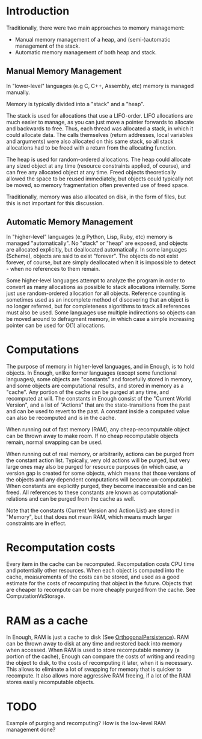 # Introduction #

Traditionally, there were two main approaches to memory management:
  * Manual memory management of a heap, and (semi-)automatic management of the stack.
  * Automatic memory management of both heap and stack.

## Manual Memory Management ##

In "lower-level" languages (e.g C, C++, Assembly, etc) memory is managed manually.

Memory is typically divided into a "stack" and a "heap".

The stack is used for allocations that use a LIFO-order.  LIFO allocations are much easier to manage, as you can just move a pointer forwards to allocate and backwards to free. Thus, each thread was allocated a stack, in which it could allocate data. The calls themselves (return addresses, local variables and arguments) were also allocated on this same stack, so all stack allocations had to be freed with a return from the allocating function.

The heap is used for random-ordered allocations.  The heap could allocate any sized object at any time (resource constraints applied, of course), and can free any allocated object at any time.  Freed objects theoretically allowed the space to be reused immediately, but objects could typically not be moved, so memory fragmentation often prevented use of freed space.

Traditionally, memory was also allocated on disk, in the form of files, but this is not important for this discussion.

## Automatic Memory Management ##

In "higher-level" languages (e.g Python, Lisp, Ruby, etc) memory is managed "automatically".  No "stack" or "heap" are exposed, and objects are allocated explicitly, but deallocated automatically. In some languages (Scheme), objects are said to exist "forever".  The objects do not exist forever, of course, but are simply deallocated when it is impossible to detect - when no references to them remain.

Some higher-level languages attempt to analyze the program in order to convert as many allocations as possible to stack allocations internally. Some just use random-ordered allocation for all objects.  Reference counting is sometimes used as an incomplete method of discovering that an object is no longer referred, but for completeness algorithms to track all references must also be used.
Some languages use multiple indirections so objects can be moved around to defragment memory, in which case a simple increasing pointer can be used for O(1) allocations.

# Computations #

The purpose of memory in higher-level languages, and in Enough, is to hold objects.
In Enough, unlike former languages (except some functional languages), some objects are "constants" and forcefully stored in memory, and some objects are computational results, and stored in memory as a "cache".  Any portion of the cache can be purged at any time, and recomputed at will.
The constants in Enough consist of the "Current World Version", and a list of "Actions" that are the state-transitions from the past and can be used to revert to the past.
A constant inside a computed value can also be recomputed and is in the cache.

When running out of fast memory (RAM), any cheap-recomputable object can be thrown away to make room.  If no cheap recomputable objects remain, normal swapping can be used.

When running out of real memory, or arbitrarily, actions can be purged from the constant action list. Typically, very old actions will be purged, but very large ones may also be purged for resource purposes (in which case, a version gap is created for some objects, which means that those versions of the objects and any dependent computations will become un-computable).  When constants are explicitly purged, they become inaccessible and can be freed.  All references to these constants are known as computational-relations and can be purged from the cache as well.

Note that the constants (Current Version and Action List) are stored in "Memory", but that does not mean RAM, which means much larger constraints are in effect.

# Recomputation costs #

Every item in the cache can be recomputed.  Recomputation costs CPU time and potentially other resources.  When each object is computed into the cache, measurements of the costs can be stored, and used as a good estimate for the costs of recomputing that object in the future.  Objects that are cheaper to recompute can be more cheaply purged from the cache. See ComputationVsStorage.

# RAM as a cache #

In Enough, RAM is just a cache to disk (See [OrthogonalPersistence](OrthogonalPersistence.md)). RAM can be thrown away to disk at any time and restored back into memory when accessed.  When RAM is used to store recomputable memory (a portion of the cache), Enough can compare the costs of writing and reading the object to disk, to the costs of recomputing it later, when it is necessary. This allows to eliminate a lot of swapping for memory that is quicker to recompute.  It also allows more aggressive RAM freeing, if a lot of the RAM stores easily recomputable objects.

# TODO #

Example of purging and recomputing?
How is the low-level RAM management done?
